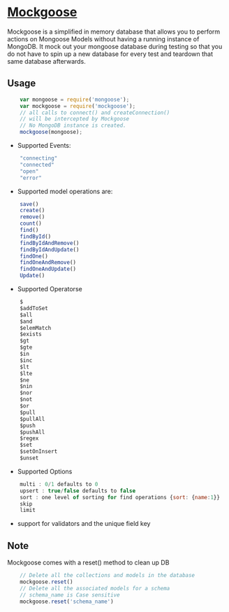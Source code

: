 # [Mockgoose](https://github.com/mccormicka/Mockgoose)

Mockgoose is a simplified in memory database that allows you to perform actions on Mongoose Models without having a running instance of MongoDB. It mock out your mongoose database during testing so that you do not have to spin up a new database for every test and teardown that same database afterwards.

## Usage

```js
    var mongoose = require('mongoose');
    var mockgoose = require('mockgoose');
    // all calls to connect() and createConnection()
    // will be intercepted by Mockgoose
    // No MongoDB instance is created.
    mockgoose(mongoose);
```

- Supported Events:

```js
    "connecting"
    "connected"
    "open"
    "error"
```

- Supported model operations are:

```js
    save()
    create()
    remove()
    count()
    find()
    findById()
    findByIdAndRemove()
    findByIdAndUpdate()
    findOne()
    findOneAndRemove()
    findOneAndUpdate()
    Update()
```

- Supported Operatorse

```js
    $
    $addToSet
    $all
    $and
    $elemMatch
    $exists
    $gt
    $gte
    $in
    $inc
    $lt
    $lte
    $ne
    $nin
    $nor
    $not
    $or
    $pull
    $pullAll
    $push
    $pushAll
    $regex
    $set
    $setOnInsert
    $unset
```

- Supported Options

```js
    multi : 0/1 defaults to 0
    upsert : true/false defaults to false
    sort : one level of sorting for find operations {sort: {name:1}}
    skip
    limit
```
- support for validators and the unique field key

## Note

Mockgoose comes with a reset() method to clean up DB

```js
    // Delete all the collections and models in the database
    mockgoose.reset()
    // Delete all the associated models for a schema
    // schema_name is Case sensitive
    mockgoose.reset('schema_name')
```
